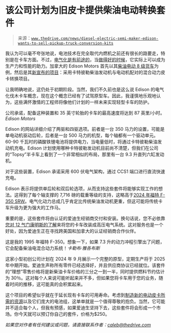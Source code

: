 <!--yml

分类：未分类

日期：2024 年 5 月 27 日 14:33:09

-->

# 该公司计划为旧皮卡提供柴油电动转换套件

> 来源：[`www.thedrive.com/news/diesel-electric-semi-maker-edison-wants-to-sell-pickup-truck-conversion-kits`](https://www.thedrive.com/news/diesel-electric-semi-maker-edison-wants-to-sell-pickup-truck-conversion-kits)

我认为可以毫不夸张地说，电池技术在完全取代内燃机之前还有很长的路要走，特别是在卡车方面。不过，[电气化是有前途的](https://www.thedrive.com/news/the-ford-f-150-lightning-shows-how-great-ev-towing-will-be)，当[做得好的时候](https://www.thedrive.com/news/2025-ram-1500-ramcharger-smashes-ev-range-with-690-miles-v6-range-extender)，它实际上可以成为生产力和性能的助力。加拿大的 Edison Motors 首先以其[柴油电动 8 级货车](https://www.thedrive.com/news/watch-the-diesel-electric-edison-semi-truck-tow-a-wwii-tank-without-breaking-a-sweat)为例，然后是其[新宣布的项目](https://www.edisonmotors.ca/edison-pickup-kit)：采用卡特彼勒柴油发动机与电动机配对的混合动力皮卡转换项目。

让我明确地说，这仍处于初期阶段。当然，我们不久前也是这么说 Edison 的电气化伐木卡车概念，现在这个概念已经有了试驾原型车。因此，我谨慎地乐观地认为，这些满怀激情的工程师将像他们计划的一样未来实现轻型卡车的防护。

公司承诺，配备这种装置和 35 英寸轮胎的卡车的最高速度将达到 87 英里/小时。*Edison Motors*

Edison 的网站详细介绍了两驱和四驱选项。前者是一台 350 马力的设置，可能是单电动机驱动后轮，后者是一台 500 马力的机型，每个轴都有一个驱动单元。60-90 千瓦时的磷酸铁锂电池将提供电力，当电量低时，将通过卡特彼勒柴油发动机充电。Edison 计划使用哪种卡特彼勒发动机目前尚不清楚，但我们在公司的“Topsy”半卡车上看到了一个非常相似的布局，那里有一台 9.3 升直列六缸发动机。

对于这些装置，Edison 承诺采用 600 伏电气架构，通过 CCS1 端口进行直流快速充电。

Edison 表示将提供单后轮和双后轮选项，从而支持这些套件将能够实现工作的想法。这得到了每个轴支撑的 7,716 磅的载重等级的支持，这略高于[2024 年福特 F-350 SRW](https://www.thedrive.com/car-reviews/2023-ford-super-duty-review-specs-price-options-impressions)。电气化动力总成几乎肯定比传统柴油发动机更重，但这可能将传统卡车升级为更为强大的工作马。

重要的是，这些套件将由认证的爱迪生经销商交付和安装。换句话说，您不必依靠[您对 12 气门康明斯的了解](https://www.thedrive.com/news/not-every-ram-truck-with-a-12-valve-cummins-can-drift-like-this-one)来将您的卡车改装成高压电气系统。这对服务也是一个好处，因为爱迪生正在寻找跨美国和加拿大的认证经销商合作伙伴。

这是我的 1995 年福特 F-350。想象一下，如果 7.3 升的动力冲程引擎出了问题，它会配备柴油电混合动力系统！*卡勒布·雅各布斯*

这家小型初创公司计划在 2024 年 9 月展示一个完整的原型，定期生产将于 2025 年中期开始。爱迪生声称所有零件已经选择好，并且供应商协议已经就位。该套件的“理想”零售价格将是新柴油卡车价格的三分之一到一半，同时提供燃料节约估计为 30％。这对每个人来说可能听起来并不多，但如果您将卡车用于您的业务，随着时间的推移，这可能真的会积累起来。

这个项目的希望似乎就在于延长现有卡车的可用寿命。考虑到[制造新的电动皮卡所需的资源](https://www.thedrive.com/news/electric-pickup-trucks-are-dirtier-than-you-think)以及它们庞大的电池组，这单单就是一个值得尊敬的抱负。当然，它可能并不适合每个人，但我有预感，如果爱迪生坚持下去，这些套件将会形成一个市场。你今天就可以预订你自己的套件，价格为$250。

*如果您对作者有任何建议或问题，请直接联系作者：caleb@thedrive.com*
